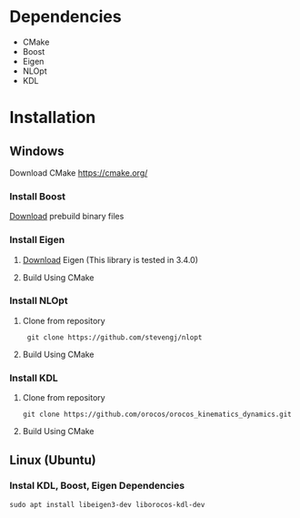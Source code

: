 # Dependencies
- CMake
- Boost
- Eigen
- NLOpt
- KDL  

# Installation

## Windows

Download CMake
https://cmake.org/

### Install Boost

[Download](https://sourceforge.net/projects/boost/files/boost-binaries/) prebuild binary files

### Install Eigen

1. [Download](https://eigen.tuxfamily.org/index.php?title=Main_Page) Eigen (This library is tested in 3.4.0)

2. Build Using CMake

### Install NLOpt

1. Clone from repository

   ```shell 
    git clone https://github.com/stevengj/nlopt
    ```

2. Build Using CMake

### Install KDL

1. Clone from repository
    
    ```shell
    git clone https://github.com/orocos/orocos_kinematics_dynamics.git
    ```
    
2. Build Using CMake


## Linux (Ubuntu)

### Instal KDL, Boost, Eigen Dependencies

```
sudo apt install libeigen3-dev liborocos-kdl-dev
```
